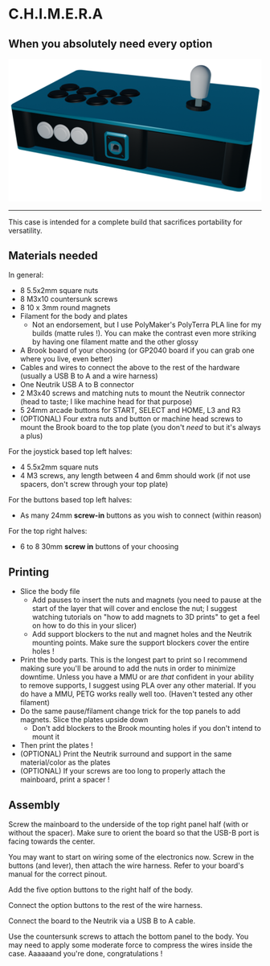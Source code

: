 # C.H.I.M.E.R.A
## When you absolutely need every option

![Chonky boi](../img/chimera.png)

---

This case is intended for a complete build that sacrifices portability for versatility.

## Materials needed

In general:
- 8 5.5x2mm square nuts
- 8 M3x10 countersunk screws
- 8 10 x 3mm round magnets
- Filament for the body and plates
	- Not an endorsement, but I use PolyMaker's PolyTerra PLA line for my builds (matte rules !). You can make the contrast even more striking by having one filament matte and the other glossy
- A Brook board of your choosing (or GP2040 board if you can grab one where you live, even better)
- Cables and wires to connect the above to the rest of the hardware (usually a USB B to A and a wire harness)
- One Neutrik USB A to B connector
- 2 M3x40 screws and matching nuts to mount the Neutrik connector (head to taste; I like machine head for that purpose)
- 5 24mm arcade buttons for START, SELECT and HOME, L3 and R3
- (OPTIONAL) Four extra nuts and button or machine head screws to mount the Brook board to the top plate (you don't *need* to but it's always a plus)

For the joystick based top left halves:
- 4 5.5x2mm square nuts
- 4 M3 screws, any length between 4 and 6mm should work (if not use spacers, don't screw through your top plate)

For the buttons based top left halves:
- As many 24mm **screw-in** buttons as you wish to connect (within reason)

For the top right halves:
- 6 to 8 30mm **screw in** buttons of your choosing

## Printing

- Slice the body file
	- Add pauses to insert the nuts and magnets (you need to pause at the start of the layer that will cover and enclose the nut; I suggest watching tutorials on "how to add magnets to 3D prints" to get a feel on how to do this in your slicer)
	- Add support blockers to the nut and magnet holes and the Neutrik mounting points. Make sure the support blockers cover the entire holes !
- Print the body parts. This is the longest part to print so I recommend making sure you'll be around to add the nuts in order to minimize downtime. Unless you have a MMU or are *that* confident in your ability to remove supports, I suggest using PLA over any other material. If you do have a MMU, PETG works really well too. (Haven't tested any other filament)
- Do the same pause/filament change trick for the top panels to add magnets. Slice the plates upside down
	- Don't add blockers to the Brook mounting holes if you don't intend to mount it
- Then print the plates !
- (OPTIONAL) Print the Neutrik surround and support in the same material/color as the plates
- (OPTIONAL) If your screws are too long to properly attach the mainboard, print a spacer !

## Assembly

Screw the mainboard to the underside of the top right panel half (with or without the spacer). Make sure to orient the board so that the USB-B port is facing towards the center.

You may want to start on wiring some of the electronics now. Screw in the buttons (and lever), then attach the wire harness. Refer to your board's manual for the correct pinout.

Add the five option buttons to the right half of the body.

Connect the option buttons to the rest of the wire harness.

Connect the board to the Neutrik via a USB B to A cable.

Use the countersunk screws to attach the bottom panel to the body. You may need to apply some moderate force to compress the wires inside the case. Aaaaaand you're done, congratulations ! 
